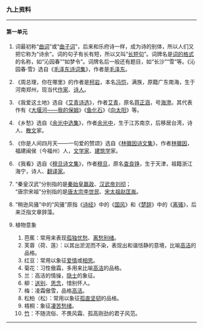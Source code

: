 ### 九上资料

---



#### 第一单元

1. 词最初称“<u>曲词</u>”或“<u>曲子词</u>”，后来和乐府诗一样，成为诗的别体，所以人们又把它称为“诗余”。词的句子有长有短，所以又叫“<u>长短句</u>”。词牌名是<u>词的格式</u>的名称，如“沁园春”“如梦令”。词牌名后一般还有题目，如“长沙”“雪”等。《沁园春·雪》选自《<u>毛泽东诗词集</u>》，作者是<u>毛泽东</u>。

2. 《周总理，你在哪里》的作者是<u>柯岩</u>，本名<u>冯恺</u>，满族，原籍广东南海，生于河南郑州，现当代<u>作家</u>、<u>诗人</u>。

3. 《我爱这土地》选自《<u>艾青诗选</u>》，作者<u>艾青</u>，原名<u>蒋正涵</u>，号<u>海澄</u>。其代表作有《<u>大堰河——我的保姆</u>》《<u>鱼化石</u>》《<u>向太阳</u>》等。

4. 《乡愁》选自《<u>余光中选集</u>》，作者<u>余光中</u>，生于江苏南京，后移居台湾，诗人、<u>散文</u>家。

5. 《你是人间四月天——一句爱的赞颂》选自《<u>林徽因诗文集</u>》，作者<u>林徽因</u>，福建闽侯（今福州）人，<u>文学家</u>、<u>建筑学</u>家。

6. 《我看》选自《<u>穆旦诗文集</u>》，作者<u>穆旦</u>，原名<u>查良铮</u>，生于天津，祖籍浙江海宁，诗人、<u>翻译家</u>。

7. “秦皇汉武”分别指的是<u>秦始皇嬴政</u>、<u>汉武帝刘彻</u>；<br>
    “唐宗宋祖”分别指的是<u>唐太宗李世民</u>、<u>宋太祖赵匡胤</u>。

8. “稍逊风骚”中的“风骚”原指《<u>诗经</u>》中的《<u>国风</u>》和《<u>楚辞</u>》中的《<u>离骚</u>》，后来泛指文章辞藻。

9. 植物意象
    1. 芭蕉：常用来表现<u>孤独忧愁</u>、<u>离愁别绪</u>。
    2. 芙蓉（荷、莲）：以其出淤泥而不染，表现出和谐恬静的意境，比喻<u>高洁</u>的品格。
    3. 红豆：常用以象征<u>爱情</u>或<u>相思</u>。
    4. 菊花：习性傲霜，多用来比喻<u>高洁</u>的品格。
    5. 兰：高洁的情操，<u>隐士</u>的象征。
    6. 柳：<u>送别</u>、<u>思念</u>，惜别怀人。
    7. 梅：凌霜傲雪，品格<u>高洁</u>。
    8. 松柏（松）：常用以象征<u>孤直坚韧</u>的品格。
    9. 梧桐：象征<u>凄苦愁绪</u>。
    10. <u>竹</u>：不随流俗、不畏风霜、孤高刚劲的君子风范。

---

<div class="saparation"></div>
